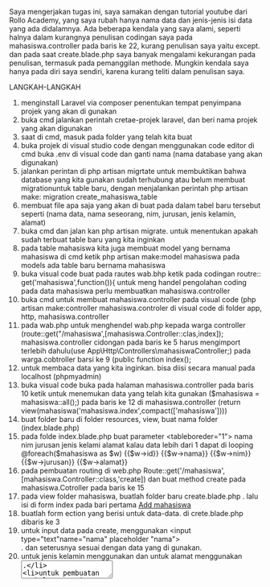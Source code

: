 Saya mengerjakan tugas ini, saya samakan dengan tutorial youtube dari Rollo Academy, yang saya rubah hanya nama data dan jenis-jenis isi data yang ada didalamnya. Ada beberapa kendala yang saya alami, seperti halnya dalam kurangnya penulisan codingan saya pada mahasiswa.controller pada baris ke 22, kurang penulisan saya yaitu except. dan pada saat create.blade.php saya banyak mengalami kekurangan pada penulisan, termasuk pada pemanggilan methode. Mungkin kendala saya hanya pada diri saya sendiri, karena kurang teliti dalam penulisan saya. 

LANGKAH-LANGKAH 

1. menginstall Laravel via composer penentukan tempat penyimpana projek yang akan di gunakan 
2. buka cmd jalankan perintah cretae-projek laravel, dan beri nama projek yang akan digunakan
3. saat di cmd, masuk pada folder yang telah kita buat
4. buka projek di visual studio code dengan menggunakan code editor di cmd buka .env di visual code dan ganti nama (nama database yang akan digunakan)
5. jalankan perintan di php artisan migrtate untuk membuktikan bahwa database yang kita gunakan sudah terhubung atau belum membuat migrationuntuk table baru, dengan menjalankan perintah php artisan make: migration create_mahasiswa_table
6. membuat file apa saja yang akan di buat pada dalam tabel baru tersebut seperti (nama data, nama seseorang, nim, jurusan, jenis kelamin, alamat)
7. buka cmd dan jalan kan php artisan migrate. untuk menentukan apakah sudah terbuat table baru yang kita inginkan 
8. pada table mahasiswa kita juga membuat model yang bernama mahasiswa  di cmd ketik php artisan make:model mahasiswa pada models ada table baru bernama mahasiswa 
9. buka visual code buat pada rautes wab.bhp ketik pada codingan routre:: get('mahasiswa',function()){ untuk meng handel pengolahan coding pada data mahasiswa perlu membuatkan mahasiswa.controller
10. buka cmd untuk membuat mahasiswa.controller pada visual code (php artisan make:controller mahasiswa.controler di visual code di folder app, http, mahasiswa.controller 
11. pada wab.php untuk menghendel wab.php kepada warga controller (route::get("/mahasiswa',[mahasiswa.Controller::clas,index]); mahasiswa.controller cidongan pada baris ke 5 harus mengimport terlebih dahulu(use App\Http\Controllers\mahasiswaController;)
pada warga.cobtroller barsi ke 9  (public function index(); 
12. untuk membaca data yang kita inginkan. bisa diisi secara manual pada localhost (phpmyadmin)
13. buka visual code buka pada halaman mahasiswa.controller pada baris 10 ketik untuk menemukan data yang telah kita gunakan ($mahasiswa = mahasiswa::all();) pada baris ke 12 di mahasiswa.controller (return view(mahasiswa('mahasiswa.index',compact(['mahasiswa'])))
14. buat folder baru di folder resources, view, buat nama folder (index.blade.php)
15. pada folde index.blade.php buat parameter <tableboreder="1"> <tr> <th> nama <th> <th> nim <th> <th> jurusan <th> <th> jenis kelami <th> <th> alamat <th> kalau data lebih dari 1 dapat di looping @foreach($mahasiswa as $w) <tr> <td>{{$w->id}}</td> <td>{{$w->nama}}</td> <td>{{$w->nim}}</td> <td>{{$w->jurusan}}</td> <td>{{$w->alamat}}</td>
16. pada pembuatan routing di web.php Route::get('/mahasiswa',[mahasiswa.Controller::class,'create]) dan buat method create pada mahasiswa.Cotroller pada baris ke 15 
17. pada view folder mahasiswa, buatlah folder baru create.blade.php . lalu isi di form index pada bari pertama <a href= "/mahasiswa/create"> Add mahasiswa </a>
18. buatlah form ection yang berisi untuk data-data. di crete.blade.php dibaris ke 3
19. untuk input data pada create, menggunakan <input type="text"name="nama" placeholder "nama"> <br>. dan seterusnya sesuai dengan data yang di gunakan.
20. untuk jenis kelamin menggunakan <selec> dan untuk alamat menggunakan <textarea>.
21. untuk pembuatan tombol save. <input type="submit"name ="submit" value"Save" </input> dan untuk dibaris ke3 tambahkan method"POST"
22. buat routing di wab.php dengan memanggil method post. dan sertakan @csrf pada folder create.blade.php
23. membuat tombol delete data. pada folder index.blade.phppada baris ke 20 menggunakan form action tetapi methodnya menggunakan delete
24. baris ke 20 <from action="/mahasiswa/{{$w->id}}"method="POST". pada baris ke 21 @csfr, dan baris ke 22 @method('delete'), lalu pada baris ke 23 <input type"submit"value="Delete">
25. buat method pada folder mahasiswa.Controller public function distroy
         

